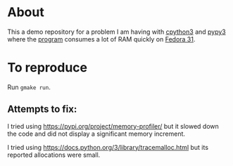 # About

This a demo repository for a problem I am having with [cpython3](https://en.wikipedia.org/wiki/CPython)
and [pypy3](https://en.wikipedia.org/wiki/PyPy) where the [program](./685-v1.py) consumes
a lot of RAM quickly on [Fedora 31](https://en.wikipedia.org/wiki/Fedora_%28operating_system%29).

# To reproduce

Run `gmake run`.

## Attempts to fix:

I tried using https://pypi.org/project/memory-profiler/ but it slowed down the code and did not
display a significant memory increment.

I tried using https://docs.python.org/3/library/tracemalloc.html but its reported allocations were small.
